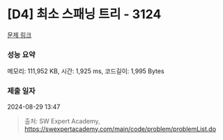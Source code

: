 # [D4] 최소 스패닝 트리 - 3124 

[문제 링크](https://swexpertacademy.com/main/code/problem/problemDetail.do?contestProbId=AV_mSnmKUckDFAWb) 

### 성능 요약

메모리: 111,952 KB, 시간: 1,925 ms, 코드길이: 1,995 Bytes

### 제출 일자

2024-08-29 13:47



> 출처: SW Expert Academy, https://swexpertacademy.com/main/code/problem/problemList.do